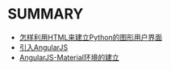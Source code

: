 # SUMMARY

* [怎样利用HTML来建立Python的图形用户界面](01_HOWTO_Create_Python_GUIs_using_HTML_zh_CN.md)
* [引入AngularJS](02_Work_with_AngularJS.md)
* [AngularJS-Material环境的建立](03_AngularJS-Material-Environment-setup.md)
